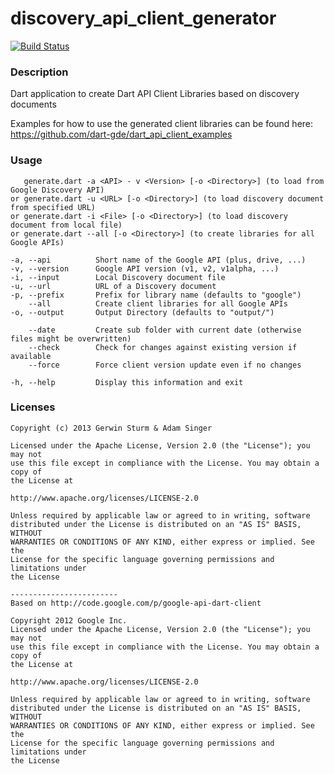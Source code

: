# discovery_api_client_generator

[![Build Status](https://drone.io/github.com/dart-gde/discovery_api_dart_client_generator/status.png)](https://drone.io/github.com/dart-gde/discovery_api_dart_client_generator/latest)

### Description

Dart application to create Dart API Client Libraries based on discovery documents

Examples for how to use the generated client libraries can be found here: https://github.com/dart-gde/dart_api_client_examples

### Usage

```
   generate.dart -a <API> - v <Version> [-o <Directory>] (to load from Google Discovery API)
or generate.dart -u <URL> [-o <Directory>] (to load discovery document from specified URL)
or generate.dart -i <File> [-o <Directory>] (to load discovery document from local file)
or generate.dart --all [-o <Directory>] (to create libraries for all Google APIs)

-a, --api          Short name of the Google API (plus, drive, ...)
-v, --version      Google API version (v1, v2, v1alpha, ...)
-i, --input        Local Discovery document file
-u, --url          URL of a Discovery document
-p, --prefix       Prefix for library name (defaults to "google")
    --all          Create client libraries for all Google APIs
-o, --output       Output Directory (defaults to "output/")

    --date         Create sub folder with current date (otherwise files might be overwritten)
    --check        Check for changes against existing version if available
    --force        Force client version update even if no changes

-h, --help         Display this information and exit
```

### Licenses

```
Copyright (c) 2013 Gerwin Sturm & Adam Singer

Licensed under the Apache License, Version 2.0 (the "License"); you may not
use this file except in compliance with the License. You may obtain a copy of
the License at

http://www.apache.org/licenses/LICENSE-2.0

Unless required by applicable law or agreed to in writing, software
distributed under the License is distributed on an "AS IS" BASIS, WITHOUT
WARRANTIES OR CONDITIONS OF ANY KIND, either express or implied. See the
License for the specific language governing permissions and limitations under
the License

------------------------
Based on http://code.google.com/p/google-api-dart-client

Copyright 2012 Google Inc.
Licensed under the Apache License, Version 2.0 (the "License"); you may not
use this file except in compliance with the License. You may obtain a copy of
the License at

http://www.apache.org/licenses/LICENSE-2.0

Unless required by applicable law or agreed to in writing, software
distributed under the License is distributed on an "AS IS" BASIS, WITHOUT
WARRANTIES OR CONDITIONS OF ANY KIND, either express or implied. See the
License for the specific language governing permissions and limitations under
the License
```
